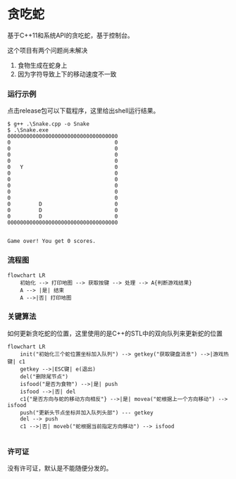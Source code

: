 # 贪吃蛇

基于C++11和系统API的贪吃蛇，基于控制台。

这个项目有两个问题尚未解决

1. 食物生成在蛇身上
2. 因为字符导致上下的移动速度不一致

### 运行示例

点击release包可以下载程序，这里给出shell运行结果。

```shell
$ g++ .\Snake.cpp -o Snake
$ .\Snake.exe
00000000000000000000000000000000000
0                                 0
0                                 0
0                                 0
0                                 0
0   Y                             0
0                                 0
0                                 0
0                                 0
0                                 0
0                                 0
0         D                       0
0         D                       0
0         D                       0
00000000000000000000000000000000000


Game over! You get 0 scores.
```



### 流程图

```mermaid
flowchart LR
	初始化 --> 打印地图 --> 获取按键 --> 处理 --> A{判断游戏结果}
	A --> |是| 结束
	A -->|否| 打印地图
```



### 关键算法

如何更新贪吃蛇的位置，这里使用的是C++的STL中的双向队列来更新蛇的位置

```mermaid
flowchart LR
	init("初始化三个蛇位置坐标加入队列") --> getkey("获取键盘消息") -->|游戏热键| c1
	getkey -->|ESC键| e(退出)
	del("删除尾节点")
	isfood("是否为食物") -->|是| push
	isfood -->|否| del
	c1{"是否方向与蛇的移动方向相反"} -->|是| movea("蛇根据上一个方向移动") --> isfood
	push("更新头节点坐标并加入队列头部") --- getkey
	del --> push
	c1 -->|否| moveb("蛇根据当前指定方向移动") --> isfood
	
```



### 许可证

没有许可证，默认是不能随便分发的。